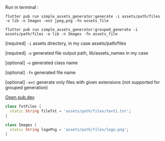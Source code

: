 Run in terminal :

`flutter pub run simple_assets_generator:generate -i assets/path/files -o lib -n Images -ext jpeg,png -fn assets_file`


`flutter pub run simple_assets_generator:grouped_generate -i assets/path/files -o lib -n Images -fn assets_file`

[required] `-i` assets directory, in my case assets/path/files

[required] `-o` generated file output path, lib/assets_names in my case

[optional] `-n` generated class name

[optional] `-fn` generated file name

[optional] `-ext` generate only files with given extensions (not supported for grouped generation)


[Open pub.dev](https://pub.dev/packages/simple_assets_generator)

```dart
class TxtFiles {
  static String fileTxt = 'assets/path/files/text1.txt';
}
```

```dart
class Images {
  static String logoPng = 'assets/path/files/logo.png';
}
```
